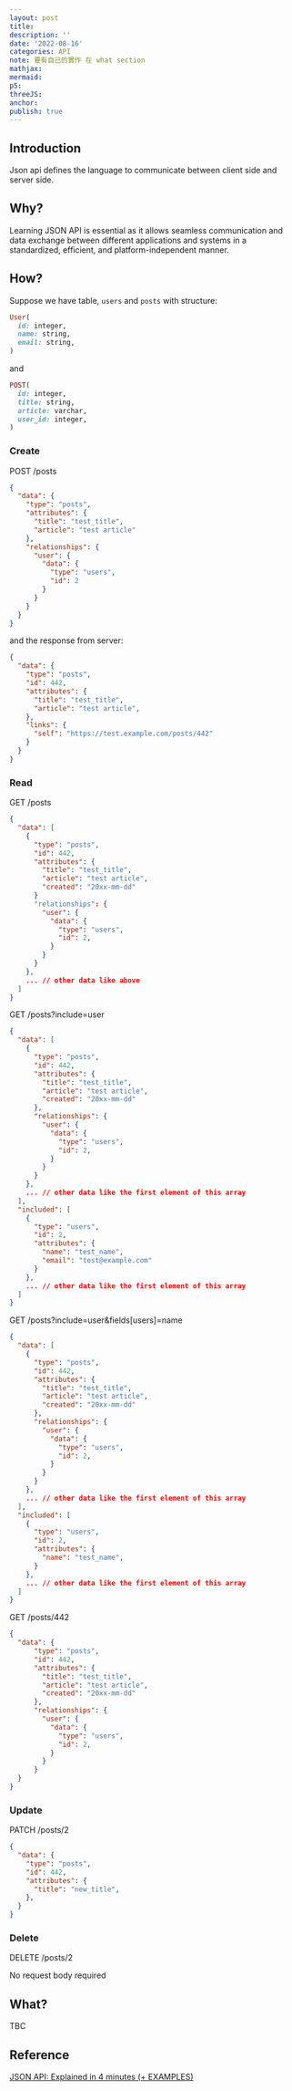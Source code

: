 ```yaml
---
layout: post
title:
description: ''
date: '2022-08-16'
categories: API
note: 要有自己的實作 在 what section
mathjax:
mermaid:
p5:
threeJS:
anchor:
publish: true
---
```


## Introduction

Json api defines the language to communicate between client side and server side.

## Why?

Learning JSON API is essential as it allows seamless communication and data exchange between different applications and systems in a standardized, efficient, and platform-independent manner.

## How?

Suppose we have table, `users` and `posts` with structure:

```ruby
User(
  id: integer,
  name: string,
  email: string,
)
```

and

```ruby
POST(
  id: integer,
  title: string,
  article: varchar,
  user_id: integer,
)
```

### Create

POST /posts

```JSON
{
  "data": {
    "type": "posts",
    "attributes": {
      "title": "test_title",
      "article": "test article"
    },
    "relationships": {
      "user": {
        "data": {
          "type": "users",
          "id": 2
        }
      }
    }
  }
}
```

and the response from server:

```JSON
{
  "data": {
    "type": "posts",
    "id": 442,
    "attributes": {
      "title": "test_title",
      "article": "test article",
    },
    "links": {
      "self": "https://test.example.com/posts/442"
    }
  }
}
```

### Read

GET /posts

```JSON
{
  "data": [
    {
      "type": "posts",
      "id": 442,
      "attributes": {
        "title": "test_title",
        "article": "test article",
        "created": "20xx-mm-dd"
      }
      "relationships": {
        "user": {
          "data": {
            "type": "users",
            "id": 2,
          }
        }
      }
    },
    ... // other data like above
  ]
}
```

GET /posts?include=user

```JSON
{
  "data": [
    {
      "type": "posts",
      "id": 442,
      "attributes": {
        "title": "test_title",
        "article": "test article",
        "created": "20xx-mm-dd"
      },
      "relationships": {
        "user": {
          "data": {
            "type": "users",
            "id": 2,
          }
        }
      }
    },
    ... // other data like the first element of this array
  ],
  "included": [
    {
      "type": "users",
      "id": 2,
      "attributes": {
        "name": "test_name",
        "email": "test@example.com"
      }
    },
    ... // other data like the first element of this array
  ]
}
```

GET /posts?include=user&fields[users]=name

```JSON
{
  "data": [
    {
      "type": "posts",
      "id": 442,
      "attributes": {
        "title": "test_title",
        "article": "test article",
        "created": "20xx-mm-dd"
      },
      "relationships": {
        "user": {
          "data": {
            "type": "users",
            "id": 2,
          }
        }
      }
    },
    ... // other data like the first element of this array
  ],
  "included": [
    {
      "type": "users",
      "id": 2,
      "attributes": {
        "name": "test_name",
      }
    },
    ... // other data like the first element of this array
  ]
}
```

GET /posts/442

```JSON
{
  "data": {
      "type": "posts",
      "id": 442,
      "attributes": {
        "title": "test_title",
        "article": "test article",
        "created": "20xx-mm-dd"
      },
      "relationships": {
        "user": {
          "data": {
            "type": "users",
            "id": 2,
          }
        }
      }
  }
}
```

### Update

PATCH /posts/2

```JSON
{
  "data": {
    "type": "posts",
    "id": 442,
    "attributes": {
      "title": "new_title",
    },
  }
}
```

### Delete

DELETE /posts/2

No request body required

## What?

TBC

## Reference

[JSON API: Explained in 4 minutes (+ EXAMPLES)](https://www.youtube.com/watch?v=N-4prIh7t38)
